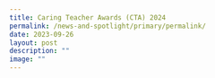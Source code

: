 ```yaml
---
title: Caring Teacher Awards (CTA) 2024
permalink: /news-and-spotlight/primary/permalink/
date: 2023-09-26
layout: post
description: ""
image: ""
---
```

